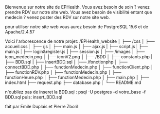 Bienvenue sur notre site de EPHealth.
Vous avez besoin de soin ? venez prendre RDV sur notre site web. 
Vous avez besoin de visibilité entant que medecin ? venez poster des RDV sur notre site web.

pour utiliser notre site web vous aurez besoin de PostgreSQL 15.6 et de Apache/2.4.57

Voici l'arborescence de notre projet:
/EPHealth_website
│
├── /css
│   ├── accueil.css
│
├── /js
│   ├── main.js
│   ├── ajax.js
|   ├── script.js
|   ├── main.js
|   ├── login&register.js
|   ├── session.js
│
├── /images
│   ├── icon_medecin.png
│   ├── iconV2.png
│
├── /BDD
│   ├── constants.php
|   ├── BDD.sql
|   ├── insertBDD.sql
│
├── /fonctionphp
│   ├── connectBDD.php
│   ├── functionMedecin.php
│   ├── functionClient.php
│   ├── functionRDV.php
│   ├── functionMedecin.php
│   ├── functionHeure.php
│   ├── functionMedecin.php
│   ├── main.php
│
├── index.html
├── request.php
├── database.php
│
└── README.md

n'oubliez pas de inseret la BDD.sql : 
psql -U postgres -d votre_base -f BDD.sql
puis: insert_BDD.sql



fait par Emile Duplais et Pierre Zboril
